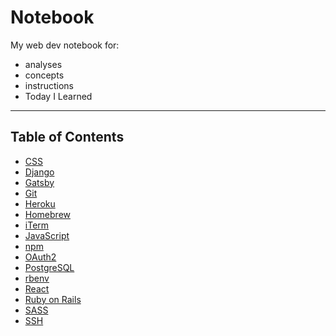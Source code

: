 # Notebook
My web dev notebook for:

* analyses
* concepts
* instructions
* Today I Learned

---

## Table of Contents
* [CSS](css/README.md)
* [Django](django/README.md)
* [Gatsby](gatsby/README.md)
* [Git](git/README.md)
* [Heroku](heroku/README.md)
* [Homebrew](homebrew/README.md)
* [iTerm](iterm/README.md)
* [JavaScript](javascript/README.md)
* [npm](npm/README.md)
* [OAuth2](oauth2/README.md)
* [PostgreSQL](postgresql/README.md)
* [rbenv](rbenv/README.md)
* [React](react/README.md)
* [Ruby on Rails](ruby-on-rails/README.md)
* [SASS](sass/README.md)
* [SSH](ssh/README.md)
